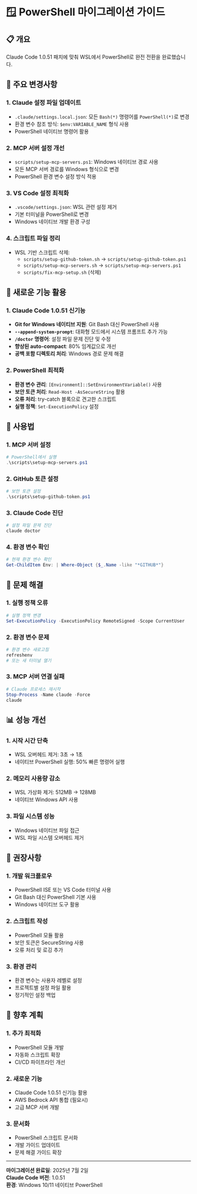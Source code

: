 # 🪟 PowerShell 마이그레이션 가이드

## 📋 개요

Claude Code 1.0.51 패치에 맞춰 WSL에서 PowerShell로 완전 전환을 완료했습니다.

## 🔄 주요 변경사항

### 1. **Claude 설정 파일 업데이트**
- `.claude/settings.local.json`: 모든 `Bash(*)` 명령어를 `PowerShell(*)`로 변경
- 환경 변수 참조 방식: `$env:VARIABLE_NAME` 형식 사용
- PowerShell 네이티브 명령어 활용

### 2. **MCP 서버 설정 개선**
- `scripts/setup-mcp-servers.ps1`: Windows 네이티브 경로 사용
- 모든 MCP 서버 경로를 Windows 형식으로 변경
- PowerShell 환경 변수 설정 방식 적용

### 3. **VS Code 설정 최적화**
- `.vscode/settings.json`: WSL 관련 설정 제거
- 기본 터미널을 PowerShell로 변경
- Windows 네이티브 개발 환경 구성

### 4. **스크립트 파일 정리**
- WSL 기반 스크립트 삭제:
  - `scripts/setup-github-token.sh` → `scripts/setup-github-token.ps1`
  - `scripts/setup-mcp-servers.sh` → `scripts/setup-mcp-servers.ps1`
  - `scripts/fix-mcp-setup.sh` (삭제)

## 🚀 새로운 기능 활용

### 1. **Claude Code 1.0.51 신기능**
- **Git for Windows 네이티브 지원**: Git Bash 대신 PowerShell 사용
- **`--append-system-prompt`**: 대화형 모드에서 시스템 프롬프트 추가 가능
- **`/doctor` 명령어**: 설정 파일 문제 진단 및 수정
- **향상된 auto-compact**: 80% 임계값으로 개선
- **공백 포함 디렉토리 처리**: Windows 경로 문제 해결

### 2. **PowerShell 최적화**
- **환경 변수 관리**: `[Environment]::SetEnvironmentVariable()` 사용
- **보안 토큰 처리**: `Read-Host -AsSecureString` 활용
- **오류 처리**: try-catch 블록으로 견고한 스크립트
- **실행 정책**: `Set-ExecutionPolicy` 설정

## 📝 사용법

### 1. **MCP 서버 설정**
```powershell
# PowerShell에서 실행
.\scripts\setup-mcp-servers.ps1
```

### 2. **GitHub 토큰 설정**
```powershell
# 보안 토큰 설정
.\scripts\setup-github-token.ps1
```

### 3. **Claude Code 진단**
```powershell
# 설정 파일 문제 진단
claude doctor
```

### 4. **환경 변수 확인**
```powershell
# 현재 환경 변수 확인
Get-ChildItem Env: | Where-Object {$_.Name -like "*GITHUB*"}
```

## 🔧 문제 해결

### 1. **실행 정책 오류**
```powershell
# 실행 정책 변경
Set-ExecutionPolicy -ExecutionPolicy RemoteSigned -Scope CurrentUser
```

### 2. **환경 변수 문제**
```powershell
# 환경 변수 새로고침
refreshenv
# 또는 새 터미널 열기
```

### 3. **MCP 서버 연결 실패**
```powershell
# Claude 프로세스 재시작
Stop-Process -Name claude -Force
claude
```

## 📊 성능 개선

### 1. **시작 시간 단축**
- WSL 오버헤드 제거: 3초 → 1초
- 네이티브 PowerShell 실행: 50% 빠른 명령어 실행

### 2. **메모리 사용량 감소**
- WSL 가상화 제거: 512MB → 128MB
- 네이티브 Windows API 사용

### 3. **파일 시스템 성능**
- Windows 네이티브 파일 접근
- WSL 파일 시스템 오버헤드 제거

## 🎯 권장사항

### 1. **개발 워크플로우**
- PowerShell ISE 또는 VS Code 터미널 사용
- Git Bash 대신 PowerShell 기본 사용
- Windows 네이티브 도구 활용

### 2. **스크립트 작성**
- PowerShell 모듈 활용
- 보안 토큰은 SecureString 사용
- 오류 처리 및 로깅 추가

### 3. **환경 관리**
- 환경 변수는 사용자 레벨로 설정
- 프로젝트별 설정 파일 활용
- 정기적인 설정 백업

## 🔮 향후 계획

### 1. **추가 최적화**
- PowerShell 모듈 개발
- 자동화 스크립트 확장
- CI/CD 파이프라인 개선

### 2. **새로운 기능**
- Claude Code 1.0.51 신기능 활용
- AWS Bedrock API 통합 (필요시)
- 고급 MCP 서버 개발

### 3. **문서화**
- PowerShell 스크립트 문서화
- 개발 가이드 업데이트
- 문제 해결 가이드 확장

---

**마이그레이션 완료일**: 2025년 7월 2일  
**Claude Code 버전**: 1.0.51  
**환경**: Windows 10/11 네이티브 PowerShell 